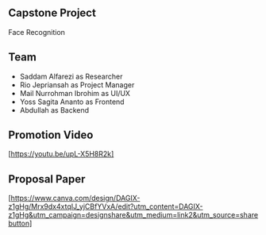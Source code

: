 ## Capstone Project
Face Recognition

## Team
- Saddam Alfarezi as Researcher
- Rio Jepriansah as Project Manager
- Mail Nurrohman Ibrohim as UI/UX
- Yoss Sagita Ananto as Frontend
- Abdullah as Backend

## Promotion Video
[https://youtu.be/upL-X5H8R2k]

## Proposal Paper
[https://www.canva.com/design/DAGIX-z1gHg/Mrx9dx4xtqIJ_yjCBfYVxA/edit?utm_content=DAGIX-z1gHg&utm_campaign=designshare&utm_medium=link2&utm_source=sharebutton]
